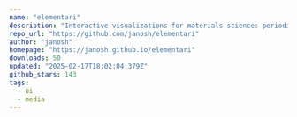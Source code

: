 ```yaml
---
name: "elementari"
description: "Interactive visualizations for materials science: periodic tables, Bohr atoms, nuclei, heatmaps, scatter plots."
repo_url: "https://github.com/janosh/elementari"
author: "janosh"
homepage: "https://janosh.github.io/elementari"
downloads: 50
updated: "2025-02-17T18:02:04.379Z"
github_stars: 143
tags: 
  - ui
  - media
---
```

